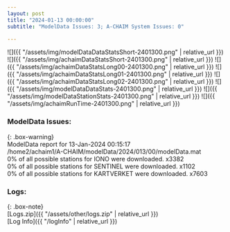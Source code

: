```yaml
---
layout: post
title: "2024-01-13 00:00:00"
subtitle: "ModelData Issues: 3; A-CHAIM System Issues: 0"

---
```


![]({{ "/assets/img/modelDataDataStatsShort-2401300.png" | relative_url }})
![]({{ "/assets/img/achaimDataStatsShort-2401300.png" | relative_url }})
![]({{ "/assets/img/achaimDataStatsLong00-2401300.png" | relative_url }})
![]({{ "/assets/img/achaimDataStatsLong01-2401300.png" | relative_url }})
![]({{ "/assets/img/achaimDataStatsLong02-2401300.png" | relative_url }})
![]({{ "/assets/img/modelDataDataStats-2401300.png" | relative_url }})
![]({{ "/assets/img/modelDataStationStats-2401300.png" | relative_url }})
![]({{ "/assets/img/achaimRunTime-2401300.png" | relative_url }})


### ModelData Issues:  
  
{: .box-warning}  
 ModelData report for 13-Jan-2024 00:15:17   
 /home2/achaim1/A-CHAIM/modelData/2024/013/00/modelData.mat   
 0% of all possible stations for IONO were downloaded. x3382   
 0% of all possible stations for SENTINEL were downloaded. x1102   
 0% of all possible stations for KARTVERKET were downloaded. x7603   
  


### Logs:  
  
{: .box-note}  
[Logs.zip]({{ "/assets/other/logs.zip" | relative_url }})  
[Log Info]({{ "/logInfo" | relative_url }})  
